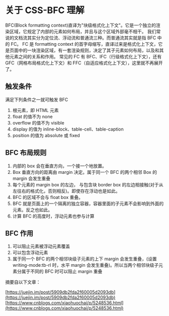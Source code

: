 # 关于 CSS-BFC 理解

BFC(Block formatting context)直译为"块级格式化上下文"。它是一个独立的渲染区域，它规定了内部的元素如何布局，并且与这个区域外部毫不相干。
我们常说的文档流其实分为定位流、浮动流和普通流三种。而普通流其实就是指 BFC 中的 FC。
FC 是 formatting context 的首字母缩写，直译过来是格式化上下文，它是页面中的一块渲染区域，有一套渲染规则，决定了其子元素如何布局，以及和其他元素之间的关系和作用。
常见的 FC 有 BFC、IFC（行级格式化上下文），还有 GFC（网格布局格式化上下文）和 FFC（自适应格式化上下文），这里就不再展开了。

## 触发条件

满足下列条件之一就可触发 BFC

1. 根元素，即 HTML 元素
2. float 的值不为 none
3. overflow 的值不为 visible
4. display 的值为 inline-block、table-cell、table-caption
5. position 的值为 absolute 或 fixed

## BFC 布局规则

1. 内部的 box 会在垂直方向，一个接一个地放置。
2. Box 垂直方向的距离由 margin 决定。属于同一个 BFC 的两个相邻 Box 的 margin 会发生重叠
3. 每个元素的 margin box 的左边， 与包含块 border box 的左边相接触(对于从左往右的格式化，否则相反)。即使存在浮动也是如此。
4. BFC 的区域不会与 float box 重叠。
5. BFC 就是页面上的一个隔离的独立容器，容器里面的子元素不会影响到外面的元素。反之也如此。
6. 计算 BFC 的高度时，浮动元素也参与计算

## BFC 作用

1. 可以阻止元素被浮动元素覆盖
2. 可以包含浮动元素
3. 属于同一个 BFC 的两个相邻块级子元素的上下 margin 会发生重叠，(设置 writing-mode:tb-rl 时，水平 margin 会发生重叠)。所以当两个相邻块级子元素分属于不同的 BFC 时可以阻止 margin 重叠

摘要自以下文章：

[https://juejin.im/post/5909db2fda2f60005d2093db](https://juejin.im/post/5909db2fda2f60005d2093db)
[https://www.cnblogs.com/xiaohuochai/p/5248536.html](https://www.cnblogs.com/xiaohuochai/p/5248536.html)
